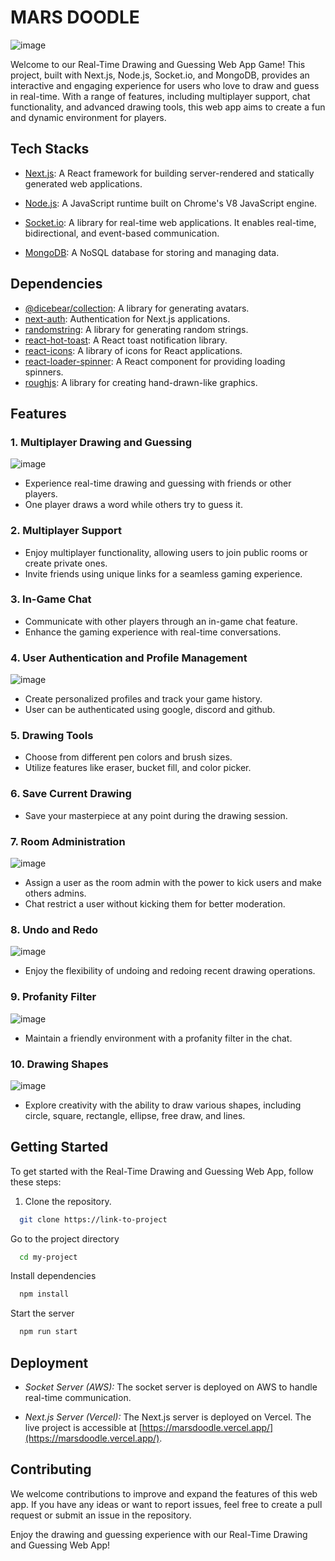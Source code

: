 # MARS DOODLE
![image](https://github.com/samjain233/doodle/assets/94921996/8fbdb11a-78b4-4665-b65d-b1e6f09b3028)

Welcome to our Real-Time Drawing and Guessing Web App Game! This project, built with Next.js, Node.js, Socket.io, and MongoDB, provides an interactive and engaging experience for users who love to draw and guess in real-time. With a range of features, including multiplayer support, chat functionality, and advanced drawing tools, this web app aims to create a fun and dynamic environment for players.

## Tech Stacks

- [Next.js](https://nextjs.org/): A React framework for building server-rendered and statically generated web applications.

- [Node.js](https://nodejs.org/): A JavaScript runtime built on Chrome's V8 JavaScript engine.

- [Socket.io](https://socket.io/): A library for real-time web applications. It enables real-time, bidirectional, and event-based communication.

- [MongoDB](https://www.mongodb.com/): A NoSQL database for storing and managing data.

## Dependencies

- [@dicebear/collection](https://www.npmjs.com/package/@dicebear/collection): A library for generating avatars.
- [next-auth](https://next-auth.js.org/): Authentication for Next.js applications.
- [randomstring](https://www.npmjs.com/package/randomstring): A library for generating random strings.
- [react-hot-toast](https://react-hot-toast.com/): A React toast notification library.
- [react-icons](https://react-icons.github.io/react-icons/): A library of icons for React applications.
- [react-loader-spinner](https://www.npmjs.com/package/react-loader-spinner): A React component for providing loading spinners.
- [roughjs](https://roughjs.com/): A library for creating hand-drawn-like graphics.

## Features

### 1. Multiplayer Drawing and Guessing
![image](https://github.com/samjain233/doodle/assets/94921996/1c098b7e-e2f3-4c3c-a62d-f89ab0da6d0c)

- Experience real-time drawing and guessing with friends or other players.
- One player draws a word while others try to guess it.

### 2. Multiplayer Support
- Enjoy multiplayer functionality, allowing users to join public rooms or create private ones.
- Invite friends using unique links for a seamless gaming experience.

### 3. In-Game Chat
- Communicate with other players through an in-game chat feature.
- Enhance the gaming experience with real-time conversations.

### 4. User Authentication and Profile Management
![image](https://github.com/samjain233/doodle/assets/94921996/9a20ed34-e243-42c6-8789-808b905e0b2e)

- Create personalized profiles and track your game history.
- User can be authenticated using google, discord and github.

### 5. Drawing Tools
- Choose from different pen colors and brush sizes.
- Utilize features like eraser, bucket fill, and color picker.

### 6. Save Current Drawing
- Save your masterpiece at any point during the drawing session.

### 7. Room Administration
![image](https://github.com/samjain233/doodle/assets/94921996/18fcdf6c-b06a-4eef-8208-492d53498ba7)

- Assign a user as the room admin with the power to kick users and make others admins.
- Chat restrict a user without kicking them for better moderation.

### 8. Undo and Redo
![image](https://github.com/samjain233/doodle/assets/94921996/8040ac1d-b7da-4a8e-b743-25cc1036c731)

- Enjoy the flexibility of undoing and redoing recent drawing operations.

### 9. Profanity Filter
![image](https://github.com/samjain233/doodle/assets/94921996/cde02f16-cd81-43cd-b6fe-4f1508b8d421)

- Maintain a friendly environment with a profanity filter in the chat.

### 10. Drawing Shapes
![image](https://github.com/samjain233/doodle/assets/94921996/36990f94-bef5-4ad8-a39c-13a3a909e288)

- Explore creativity with the ability to draw various shapes, including circle, square, rectangle, ellipse, free draw, and lines.

## Getting Started

To get started with the Real-Time Drawing and Guessing Web App, follow these steps:

1. Clone the repository.
```bash
  git clone https://link-to-project
```


Go to the project directory

```bash
  cd my-project
```


Install dependencies

```bash
  npm install
```

Start the server

```bash
  npm run start
```

## Deployment

- *Socket Server (AWS):* The socket server is deployed on AWS to handle real-time communication.

- *Next.js Server (Vercel):* The Next.js server is deployed on Vercel. The live project is accessible at [https://marsdoodle.vercel.app/](https://marsdoodle.vercel.app/).

## Contributing

We welcome contributions to improve and expand the features of this web app. If you have any ideas or want to report issues, feel free to create a pull request or submit an issue in the repository.

Enjoy the drawing and guessing experience with our Real-Time Drawing and Guessing Web App!
